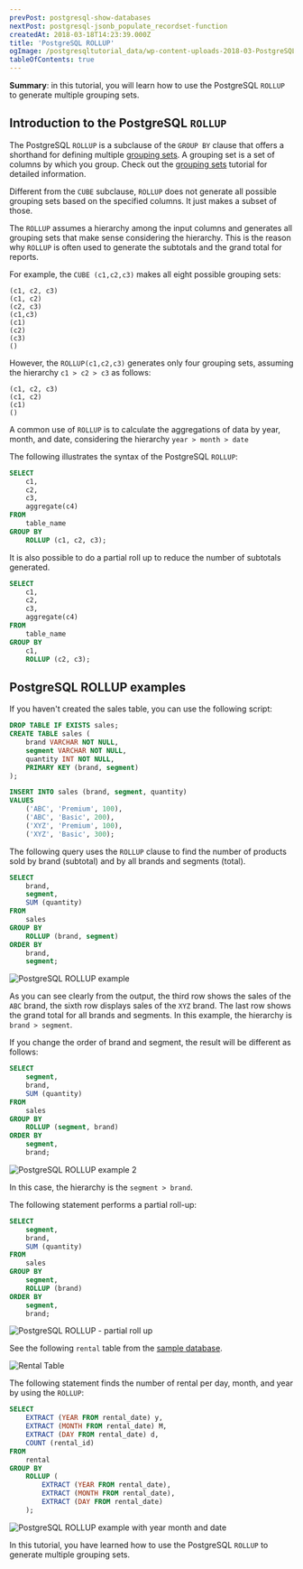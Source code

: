 ```yaml
---
prevPost: postgresql-show-databases
nextPost: postgresql-jsonb_populate_recordset-function
createdAt: 2018-03-18T14:23:39.000Z
title: 'PostgreSQL ROLLUP'
ogImage: /postgresqltutorial_data/wp-content-uploads-2018-03-PostgreSQL-ROLLUP-example-2.png
tableOfContents: true
---
```


**Summary**: in this tutorial, you will learn how to use the PostgreSQL `ROLLUP` to generate multiple grouping sets.

## Introduction to the PostgreSQL `ROLLUP`

The PostgreSQL `ROLLUP` is a subclause of the `GROUP BY` clause that offers a shorthand for defining multiple [grouping sets](/postgresql/postgresql-grouping-sets). A grouping set is a set of columns by which you group. Check out the [grouping sets](/postgresql/postgresql-tutorial/postgresql-grouping-sets) tutorial for detailed information.

Different from the `CUBE` subclause, `ROLLUP` does not generate all possible grouping sets based on the specified columns. It just makes a subset of those.

The `ROLLUP` assumes a hierarchy among the input columns and generates all grouping sets that make sense considering the hierarchy. This is the reason why `ROLLUP` is often used to generate the subtotals and the grand total for reports.

For example, the `CUBE (c1,c2,c3)` makes all eight possible grouping sets:

```
(c1, c2, c3)
(c1, c2)
(c2, c3)
(c1,c3)
(c1)
(c2)
(c3)
()
```

However, the `ROLLUP(c1,c2,c3)` generates only four grouping sets, assuming the hierarchy `c1 > c2 > c3` as follows:

```
(c1, c2, c3)
(c1, c2)
(c1)
()
```

A common use of `ROLLUP` is to calculate the aggregations of data by year, month, and date, considering the hierarchy `year > month > date`

The following illustrates the syntax of the PostgreSQL `ROLLUP`:

```sql
SELECT
    c1,
    c2,
    c3,
    aggregate(c4)
FROM
    table_name
GROUP BY
    ROLLUP (c1, c2, c3);
```

It is also possible to do a partial roll up to reduce the number of subtotals generated.

```sql
SELECT
    c1,
    c2,
    c3,
    aggregate(c4)
FROM
    table_name
GROUP BY
    c1,
    ROLLUP (c2, c3);
```

## PostgreSQL ROLLUP examples

If you haven't created the sales table, you can use the following script:

```sql
DROP TABLE IF EXISTS sales;
CREATE TABLE sales (
    brand VARCHAR NOT NULL,
    segment VARCHAR NOT NULL,
    quantity INT NOT NULL,
    PRIMARY KEY (brand, segment)
);

INSERT INTO sales (brand, segment, quantity)
VALUES
    ('ABC', 'Premium', 100),
    ('ABC', 'Basic', 200),
    ('XYZ', 'Premium', 100),
    ('XYZ', 'Basic', 300);
```

The following query uses the `ROLLUP` clause to find the number of products sold by brand (subtotal) and by all brands and segments (total).

```sql
SELECT
    brand,
    segment,
    SUM (quantity)
FROM
    sales
GROUP BY
    ROLLUP (brand, segment)
ORDER BY
    brand,
    segment;
```

![PostgreSQL ROLLUP example](/postgresqltutorial_data/PostgreSQL-ROLLUP-example.png)

As you can see clearly from the output, the third row shows the sales of the `ABC` brand, the sixth row displays sales of the `XYZ` brand. The last row shows the grand total for all brands and segments. In this example, the hierarchy is `brand > segment`.

If you change the order of brand and segment, the result will be different as follows:

```sql
SELECT
    segment,
    brand,
    SUM (quantity)
FROM
    sales
GROUP BY
    ROLLUP (segment, brand)
ORDER BY
    segment,
    brand;
```

![PostgreSQL ROLLUP example 2](/postgresqltutorial_data/wp-content-uploads-2018-03-PostgreSQL-ROLLUP-example-2.png)

In this case, the hierarchy is the `segment > brand`.

The following statement performs a partial roll-up:

```sql
SELECT
    segment,
    brand,
    SUM (quantity)
FROM
    sales
GROUP BY
    segment,
    ROLLUP (brand)
ORDER BY
    segment,
    brand;
```

![PostgreSQL ROLLUP - partial roll up](/postgresqltutorial_data/wp-content-uploads-2018-03-PostgreSQL-ROLLUP-partial-roll-up.png)

See the following `rental` table from the [sample database](/postgresql/postgresql-getting-started/postgresql-sample-database).

![Rental Table](/postgresqltutorial_data/wp-content-uploads-2018-03-rental.png)

The following statement finds the number of rental per day, month, and year by using the `ROLLUP`:

```sql
SELECT
    EXTRACT (YEAR FROM rental_date) y,
    EXTRACT (MONTH FROM rental_date) M,
    EXTRACT (DAY FROM rental_date) d,
    COUNT (rental_id)
FROM
    rental
GROUP BY
    ROLLUP (
        EXTRACT (YEAR FROM rental_date),
        EXTRACT (MONTH FROM rental_date),
        EXTRACT (DAY FROM rental_date)
    );
```

![PostgreSQL ROLLUP example with year month and date](/postgresqltutorial_data/wp-content-uploads-2018-03-PostgreSQL-ROLLUP-example-with-year-month-and-date.png)

In this tutorial, you have learned how to use the PostgreSQL `ROLLUP` to generate multiple grouping sets.
